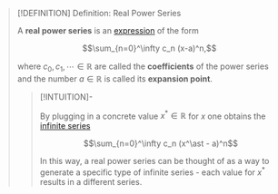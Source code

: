 >[!DEFINITION] Definition: Real Power Series
>
>A **real power series** is an [expression](../../../../../Logic/Formal%20Languages/Expression.md) of the form
>
>$$\sum_{n=0}^\infty c_n (x-a)^n,$$
>
>where $c_0, c_1, \cdots \in \mathbb{R}$ are called the **coefficients** of the power series and the number $a \in \mathbb{R}$ is called its **expansion point**.
>
>>[!INTUITION]-
>>
>>By plugging in a concrete value $x^\ast \in \mathbb{R}$ for $x$ one obtains the [infinite series](../Real%20Series.md)
>>
>>$$\sum_{n=0}^\infty c_n (x^\ast - a)^n$$
>>
>>In this way, a real power series can be thought of as a way to generate a specific type of infinite series - each value for $x^\ast$ results in a different series.
>>
>